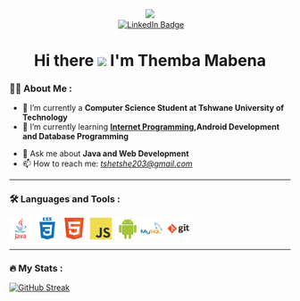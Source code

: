 
<div id="header" align="center">
 <img src="https://media.giphy.com/media/EOmYN5kVP3W2Lyn6dx/giphy.gif" width="100"/>
</div>
<div id="badges" align="center">
  <img src="https://komarev.com/ghpvc/?username=Tran203&style=flat-square&color=blue" alt="" />
  <a href="https://www.linkedin.com/in/themba-mabena-47773a248">
    <img src="https://img.shields.io/badge/LinkedIn-blue?style=for-the-badge&logo=linkedin&logoColor=white" alt="LinkedIn Badge"/>
  </a>
 <h1>
  Hi there
  <img src="https://media.giphy.com/media/hvRJCLFzcasrR4ia7z/giphy.gif" width="30px"/> I'm Themba Mabena
</h1>
</div>

### :man_technologist: About Me :


<!--
**Tran203/Tran203** is a ✨ _special_ ✨ repository because its `README.md` (this file) appears on your GitHub profile.

Here are some ideas to get you started:

-->

- 🔭 I’m currently a <b>Computer Science Student at Tshwane University of Technology</b>
- 🌱 I’m currently learning <b><a href="Internet-Programming.md">Internet Programming</a>,Android Development and Database Programming</b>
<!--
- 👯 I’m looking to collaborate on ...
- 🤔 I’m looking for help with ...
-->

- 💬 Ask me about <b>Java and Web Development</b>
- 📫 How to reach me: *tshetshe203@gmail.com*
<!--
- 😄 Pronouns: ...
- ⚡ Fun fact: ...
-->
---

### :hammer_and_wrench: Languages and Tools :
<div>
  <img src="https://github.com/devicons/devicon/blob/master/icons/java/java-original-wordmark.svg" title="Java" alt="Java" width="40" height="40"/>&nbsp;
  <img src="https://github.com/devicons/devicon/blob/master/icons/css3/css3-plain-wordmark.svg"  title="CSS3" alt="CSS" width="40" height="40"/>&nbsp;
  <img src="https://github.com/devicons/devicon/blob/master/icons/html5/html5-original.svg" title="HTML5" alt="HTML" width="40" height="40"/>&nbsp;
  <img src="https://github.com/devicons/devicon/blob/master/icons/javascript/javascript-original.svg" title="JavaScript" alt="JavaScript" width="40" height="40"/>&nbsp;
  <img src="https://github.com/devicons/devicon/blob/1119b9f84c0290e0f0b38982099a2bd027a48bf1/icons/android/android-original.svg" title="Android" **alt="Android" width="40" height="40"/>
  <img src="https://github.com/devicons/devicon/blob/master/icons/mysql/mysql-original-wordmark.svg" title="MySQL"  alt="MySQL" width="40" height="40"/>&nbsp;
  <img src="https://github.com/devicons/devicon/blob/master/icons/git/git-original-wordmark.svg" title="Git" **alt="Git" width="40" height="40"/>
  </div>
 
 ---

### :fire: My Stats :
[![GitHub Streak](http://github-readme-streak-stats.herokuapp.com?user=Tran203&theme=radical)](https://git.io/streak-stats)

 <!--
 ![Tran203's Top Languages](https://github-readme-stats.vercel.app/api/top-langs/?username=Tran203&theme=radical&show_icons=true&hide_border=true&layout=compact)
 
 
-->
